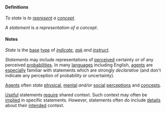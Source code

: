#### Definitions

*To state* is *to [represent](https://github.com/gcassel/Modular-Organization-Terminology/blob/master/terms/represent.md) a [concept](https://github.com/gcassel/Modular-Organization-Terminology/blob/master/terms/concept.md)*.

*A statement* is *a representation of a concept*.
		
#### Notes

*State* is the [base](https://github.com/gcassel/Modular-Organization-Terminology/blob/master/terms/base.md) [type](https://github.com/gcassel/Modular-Organization-Terminology/blob/master/terms/type.md) of *[indicate](https://github.com/gcassel/Modular-Organization-Terminology/blob/master/terms/indicate.md), [ask](https://github.com/gcassel/Modular-Organization-Terminology/blob/master/terms/ask.md) and [instruct](https://github.com/gcassel/Modular-Organization-Terminology/blob/master/terms/instruct.md)*.

*Statements* may include representations of [perceived](https://github.com/gcassel/Modular-Organization-Terminology/blob/master/terms/perceive.md) certainty *or* of any perceived [probabilities](https://github.com/gcassel/Modular-Organization-Terminology/blob/master/terms/probability.md).  In many [languages](https://github.com/gcassel/Modular-Organization-Terminology/blob/master/terms/language.md) including English, [agents](https://github.com/gcassel/Modular-Organization-Terminology/blob/master/terms/agent.md) are [especially](https://github.com/gcassel/Modular-Organization-Terminology/blob/master/terms/specialize.md) familiar with statements which are strongly *declarative* (and don't indicate any perception of probability or uncertainty). 
		
[Agents](https://github.com/gcassel/Modular-Organization-Terminology/blob/master/terms/agent.md) often *state* [physical](https://github.com/gcassel/Modular-Organization-Terminology/blob/master/terms/physical.md), [mental](https://github.com/gcassel/Modular-Organization-Terminology/blob/master/terms/mental.md) *and/or* [social](https://github.com/gcassel/Modular-Organization-Terminology/blob/master/terms/social.md) [perceptions](https://github.com/gcassel/Modular-Organization-Terminology/blob/master/terms/perceive.md) and [concepts](https://github.com/gcassel/Modular-Organization-Terminology/blob/master/terms/concept.md).
		
[Useful](https://github.com/gcassel/Modular-Organization-Terminology/blob/master/terms/use.md) statements [require](https://github.com/gcassel/Modular-Organization-Terminology/blob/master/terms/requirement.md) shared context.  Such context may often be [implied](https://github.com/gcassel/Modular-Organization-Terminology/blob/master/terms/imply.md) in specific statements.   However, statements often do include [details](https://github.com/gcassel/Modular-Organization-Terminology/blob/master/terms/detail.md) about their [intended](https://github.com/gcassel/Modular-Organization-Terminology/blob/master/terms/intend.md) context.
